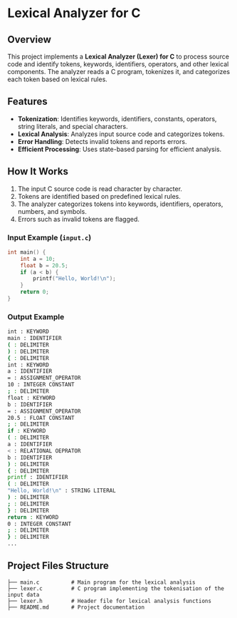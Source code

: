 # Lexical Analyzer for C

## Overview
This project implements a **Lexical Analyzer (Lexer) for C** to process source code and identify tokens, keywords, identifiers, operators, and other lexical components. The analyzer reads a C program, tokenizes it, and categorizes each token based on lexical rules.

## Features
- **Tokenization**: Identifies keywords, identifiers, constants, operators, string literals, and special characters.
- **Lexical Analysis**: Analyzes input source code and categorizes tokens.
- **Error Handling**: Detects invalid tokens and reports errors.
- **Efficient Processing**: Uses state-based parsing for efficient analysis.

## How It Works
1. The input C source code is read character by character.
2. Tokens are identified based on predefined lexical rules.
3. The analyzer categorizes tokens into keywords, identifiers, operators, numbers, and symbols.
4. Errors such as invalid tokens are flagged.


### Input Example (`input.c`)
```c
int main() {
    int a = 10;
    float b = 20.5;
    if (a < b) {
        printf("Hello, World!\n");
    }
    return 0;
}
```

### Output Example
```sh
int : KEYWORD
main : IDENTIFIER
( : DELIMITER
) : DELIMITER
{ : DELIMITER
int : KEYWORD
a : IDENTIFIER
= : ASSIGNMENT_OPERATOR
10 : INTEGER CONSTANT
; : DELIMITER
float : KEYWORD
b : IDENTIFIER
= : ASSIGNMENT_OPERATOR
20.5 : FLOAT CONSTANT
; : DELIMITER
if : KEYWORD
( : DELIMITER
a : IDENTIFIER
< : RELATIONAL OEPRATOR
b : IDENTIFIER
) : DELIMITER
{ : DELIMITER
printf : IDENTIFIER
( : DELIMITER
"Hello, World!\n" : STRING LITERAL
) : DELIMITER
; : DELIMITER
} : DELIMITER
return : KEYWORD
0 : INTEGER CONSTANT
; : DELIMITER
} : DELIMITER
...
```

## Project Files Structure
```
├── main.c          # Main program for the lexical analysis
├── lexer.c         # C program implementing the tokenisation of the input data
├── lexer.h         # Header file for lexical analysis functions
├── README.md       # Project documentation
```

